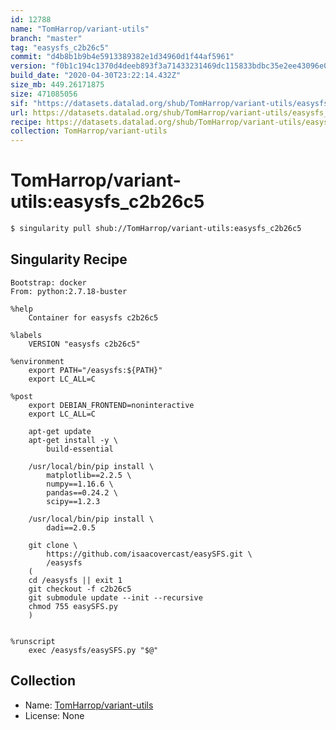 ```yaml
---
id: 12788
name: "TomHarrop/variant-utils"
branch: "master"
tag: "easysfs_c2b26c5"
commit: "d4b8b1b9b4e5913389382e1d34960d1f44af5961"
version: "f0b1c194c1370d4deeb893f3a71433231469dc115833bdbc35e2ee43096e0c82"
build_date: "2020-04-30T23:22:14.432Z"
size_mb: 449.26171875
size: 471085056
sif: "https://datasets.datalad.org/shub/TomHarrop/variant-utils/easysfs_c2b26c5/2020-04-30-d4b8b1b9-f0b1c194/f0b1c194c1370d4deeb893f3a71433231469dc115833bdbc35e2ee43096e0c82.sif"
url: https://datasets.datalad.org/shub/TomHarrop/variant-utils/easysfs_c2b26c5/2020-04-30-d4b8b1b9-f0b1c194/
recipe: https://datasets.datalad.org/shub/TomHarrop/variant-utils/easysfs_c2b26c5/2020-04-30-d4b8b1b9-f0b1c194/Singularity
collection: TomHarrop/variant-utils
---
```


# TomHarrop/variant-utils:easysfs_c2b26c5

```bash
$ singularity pull shub://TomHarrop/variant-utils:easysfs_c2b26c5
```

## Singularity Recipe

```singularity
Bootstrap: docker
From: python:2.7.18-buster

%help
    Container for easysfs c2b26c5

%labels
    VERSION "easysfs c2b26c5"

%environment
    export PATH="/easysfs:${PATH}"
    export LC_ALL=C

%post
    export DEBIAN_FRONTEND=noninteractive
    export LC_ALL=C

    apt-get update
    apt-get install -y \
        build-essential

    /usr/local/bin/pip install \
        matplotlib==2.2.5 \
        numpy==1.16.6 \
        pandas==0.24.2 \
        scipy==1.2.3

    /usr/local/bin/pip install \
        dadi==2.0.5

    git clone \
        https://github.com/isaacovercast/easySFS.git \
        /easysfs
    (
    cd /easysfs || exit 1
    git checkout -f c2b26c5
    git submodule update --init --recursive
    chmod 755 easySFS.py
    )


%runscript
    exec /easysfs/easySFS.py "$@"
```

## Collection

 - Name: [TomHarrop/variant-utils](https://github.com/TomHarrop/variant-utils)
 - License: None

